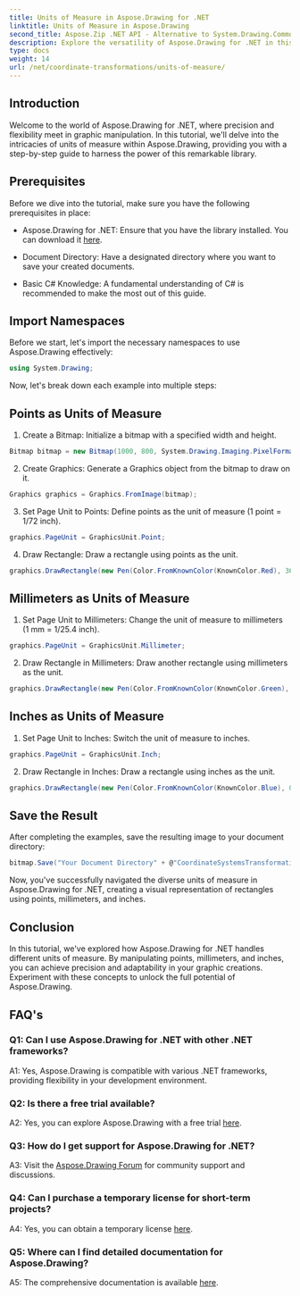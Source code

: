 ```yaml
---
title: Units of Measure in Aspose.Drawing for .NET
linktitle: Units of Measure in Aspose.Drawing
second_title: Aspose.Zip .NET API - Alternative to System.Drawing.Common
description: Explore the versatility of Aspose.Drawing for .NET in this in-depth tutorial, mastering units of measure for precision graphics.
type: docs
weight: 14
url: /net/coordinate-transformations/units-of-measure/
---
```

## Introduction

Welcome to the world of Aspose.Drawing for .NET, where precision and flexibility meet in graphic manipulation. In this tutorial, we'll delve into the intricacies of units of measure within Aspose.Drawing, providing you with a step-by-step guide to harness the power of this remarkable library.

## Prerequisites

Before we dive into the tutorial, make sure you have the following prerequisites in place:

- Aspose.Drawing for .NET: Ensure that you have the library installed. You can download it [here](https://releases.aspose.com/drawing/net/).

- Document Directory: Have a designated directory where you want to save your created documents.

- Basic C# Knowledge: A fundamental understanding of C# is recommended to make the most out of this guide.

## Import Namespaces

Before we start, let's import the necessary namespaces to use Aspose.Drawing effectively:

```csharp
using System.Drawing;
```

Now, let's break down each example into multiple steps:

## Points as Units of Measure

1. Create a Bitmap: Initialize a bitmap with a specified width and height.

```csharp
Bitmap bitmap = new Bitmap(1000, 800, System.Drawing.Imaging.PixelFormat.Format32bppPArgb);
```

2. Create Graphics: Generate a Graphics object from the bitmap to draw on it.

```csharp
Graphics graphics = Graphics.FromImage(bitmap);
```

3. Set Page Unit to Points: Define points as the unit of measure (1 point = 1/72 inch).

```csharp
graphics.PageUnit = GraphicsUnit.Point;
```

4. Draw Rectangle: Draw a rectangle using points as the unit.

```csharp
graphics.DrawRectangle(new Pen(Color.FromKnownColor(KnownColor.Red), 36f), 72, 72, 72, 72);
```

## Millimeters as Units of Measure

1. Set Page Unit to Millimeters: Change the unit of measure to millimeters (1 mm = 1/25.4 inch).

```csharp
graphics.PageUnit = GraphicsUnit.Millimeter;
```

2. Draw Rectangle in Millimeters: Draw another rectangle using millimeters as the unit.

```csharp
graphics.DrawRectangle(new Pen(Color.FromKnownColor(KnownColor.Green), 6.35f), 25.4f, 25.4f, 25.4f, 25.4f);
```

## Inches as Units of Measure

1. Set Page Unit to Inches: Switch the unit of measure to inches.

```csharp
graphics.PageUnit = GraphicsUnit.Inch;
```

2. Draw Rectangle in Inches: Draw a rectangle using inches as the unit.

```csharp
graphics.DrawRectangle(new Pen(Color.FromKnownColor(KnownColor.Blue), 0.125f), 1, 1, 1, 1);
```

## Save the Result

After completing the examples, save the resulting image to your document directory:

```csharp
bitmap.Save("Your Document Directory" + @"CoordinateSystemsTransformations\UnitsOfMeasure_out.png");
```

Now, you've successfully navigated the diverse units of measure in Aspose.Drawing for .NET, creating a visual representation of rectangles using points, millimeters, and inches.

## Conclusion

In this tutorial, we've explored how Aspose.Drawing for .NET handles different units of measure. By manipulating points, millimeters, and inches, you can achieve precision and adaptability in your graphic creations. Experiment with these concepts to unlock the full potential of Aspose.Drawing.

## FAQ's

### Q1: Can I use Aspose.Drawing for .NET with other .NET frameworks?

A1: Yes, Aspose.Drawing is compatible with various .NET frameworks, providing flexibility in your development environment.

### Q2: Is there a free trial available?

A2: Yes, you can explore Aspose.Drawing with a free trial [here](https://releases.aspose.com/).

### Q3: How do I get support for Aspose.Drawing for .NET?

A3: Visit the [Aspose.Drawing Forum](https://forum.aspose.com/c/diagram/17) for community support and discussions.

### Q4: Can I purchase a temporary license for short-term projects?

A4: Yes, you can obtain a temporary license [here](https://purchase.aspose.com/temporary-license/).

### Q5: Where can I find detailed documentation for Aspose.Drawing?

A5: The comprehensive documentation is available [here](https://reference.aspose.com/drawing/net/).
